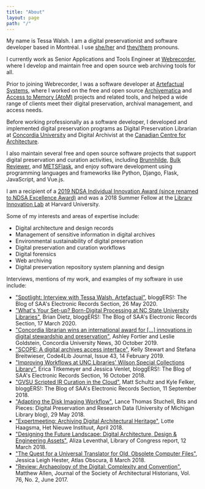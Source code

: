 ```yaml
---
title: "About"
layout: page
path: "/"
---
```


My name is Tessa Walsh. I am a digital preservationist and software developer based in Montréal. I use [she/her](https://pronoun.is/she) and [they/them](https://pronoun.is/they) pronouns.

I currently work as Senior Applications and Tools Engineer at [Webrecorder](https://webrecorder.net), where I develop and maintain free and open source web archiving tools for all.

Prior to joining Webrecorder, I was a software developer at [Artefactual Systems](https://artefactual.com), where I worked on the free and open source [Archivematica](https://archivematica.org) and [Access to Memory (AtoM)](https://accesstomemory.org) projects and related tools, and helped a wide range of clients meet their digital preservation, archival management, and access needs.

Before working professionally as a software developer, I developed and implemented digital preservation programs as Digital Preservation Librarian at [Concordia University](https://concordia.ca/) and Digital Archivist at the [Canadian Centre for Architecture](https://cca.qc.ca).

I also maintain several free and open source software projects that support digital preservation and curation activities, including [Brunnhilde](https://github.com/tw4l/brunnhilde), [Bulk Reviewer](https://github.com/bulk-reviewer/bulk-reviewer), and [METSFlask](https://github.com/tw4l/metsflask), and enjoy software development using programming languages and frameworks like Python, Django, Flask, JavaScript, and Vue.js.

I am a recipient of a [2019 NDSA Individual Innovation Award (since renamed to NDSA Excellence Award)](https://ndsa.org/2019/10/16/ndsa-announces-winners-of-2019-innovation-awards.html) and was a 2018 Summer Fellow at the [Library Innovation Lab](https://lil.law.harvard.edu/) at Harvard University.

Some of my interests and areas of expertise include:

* Digital architecture and design records
* Management of sensitive information in digital archives
* Environmental sustainability of digital preservation
* Digital preservation and curation workflows
* Digital forensics
* Web archiving
* Digital preservation repository system planning and design

Interviews, mentions of my work, and examples of my software in use include:

* ["Spotlight: Interview with Tessa Walsh, Artefactual"](https://saaers.wordpress.com/2020/05/26/spotlight-interview-with-tessa-walsh-artefactual/), bloggERS!: The Blog of SAA's Electronic Records Section, 26 May 2020.
* ["What's Your Set-up? Born-Digital Processing at NC State University Libraries"](https://saaers.wordpress.com/2020/03/17/whats-your-set-up-nc-state-university-libraries/), Brian Dietz, bloggERS!: The Blog of SAA's Electronic Records Section, 17 March 2020.
* ["Concordia librarian wins an international award for [...] innovations in digital stewardship and preservation"](http://www.concordia.ca/cunews/main/stories/2019/10/30/concordia-librarian-wins-an-international-award-for-his-innovations-in-digital-stewardship-and-preservation.html?c=/news/archive), Ashley Fortier and Leslie Goldstein, Concordia University News, 30 October 2019.
* ["SCOPE: A digital archives access interface"](https://journal.code4lib.org/articles/14283), Kelly Stewart and Stefana Breitwieser, Code4Lib Journal, Issue 43, 14 February 2019.
* ["Improving Workflows at UNC Libraries' Wilson Special Collections Library"](https://saaers.wordpress.com/2018/10/16/improving-workflows-at-unc-libraries-wilson-special-collections-library/), Erica Titkemeyer and Jessica Venlet, bloggERS!: The Blog of SAA's Electronic Records Section, 16 October 2018.
* ["GVSU Scripted IR Curation in the Cloud"](https://saaers.wordpress.com/2018/09/11/gvsu-scripted-ir-curation-in-the-cloud/), Matt Schultz and Kyle Felker, bloggERS!: The Blog of SAA's Electronic Records Section, 11 September 2018.  
* ["Adapting the Disk Imaging Workflow"](https://www.lib.umich.edu/blogs/bits-and-pieces/adapting-disk-imaging-workflow), Lance Thomas Stuchell, Bits and Pieces: Digital Preservation and Research Data (University of Michigan Library blog), 29 May 2018.  
* ["Expertmeeting: Archiving Digital Architectural Heritage"](https://collectie.hetnieuweinstituut.nl/en/preservation/meeting-experts-archiving-digital-architectural-heritage), Lotte Haagsma, Het Nieuwe Instituut, April 2018. 
* ["Designing the Future Landscape: Digital Architecture, Design & Engineering Assets"](https://loc.gov/preservation/digital/meetings/DesigningTheFutureLandscapeReport.pdf), Aliza Leventhal, Library of Congress report, 12 March 2018.
* ["The Quest for a Universal Translator for Old, Obsolete Computer Files"](https://www.atlasobscura.com/articles/how-to-open-old-computer-files), Jessica Leigh Hester, Atlas Obscura, 8 March 2018.
* ["Review: Archaeology of the Digital: Complexity and Convention"](http://jsah.ucpress.edu/content/76/2/261), Matthew Allen, Journal of the Society of Architectural Historians, Vol. 76, No. 2, June 2017.
